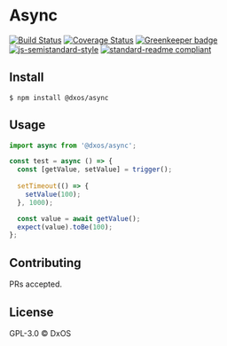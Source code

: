 # Async

[![Build Status](https://travis-ci.com/dxos/async.svg?branch=master)](https://travis-ci.com/dxos/async)
[![Coverage Status](https://coveralls.io/repos/github/dxos/async/badge.svg?branch=master)](https://coveralls.io/github/dxos/async?branch=master)
[![Greenkeeper badge](https://badges.greenkeeper.io/dxos/async.svg)](https://greenkeeper.io/)
[![js-semistandard-style](https://img.shields.io/badge/code%20style-semistandard-brightgreen.svg?style=flat-square)](https://github.com/standard/semistandard)
[![standard-readme compliant](https://img.shields.io/badge/readme%20style-standard-brightgreen.svg?style=flat-square)](https://github.com/RichardLitt/standard-readme)

## Install

```
$ npm install @dxos/async
```

## Usage

```javascript
import async from '@dxos/async';

const test = async () => {
  const [getValue, setValue] = trigger();
  
  setTimeout(() => {
    setValue(100);
  }, 1000);

  const value = await getValue();
  expect(value).toBe(100);
};
```

## Contributing

PRs accepted.

## License

GPL-3.0 © DxOS
